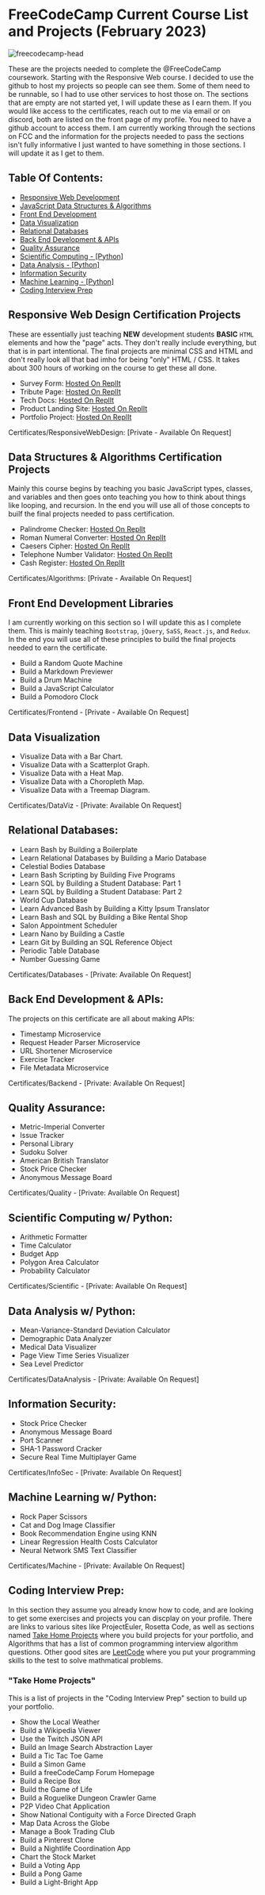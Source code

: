 # FreeCodeCamp Current Course List and Projects (February 2023)

![freecodecamp-head](https://user-images.githubusercontent.com/14003326/216845732-8a284edb-b2ad-4206-9012-6a56755541d4.png)

These are the projects needed to complete the @FreeCodeCamp coursework. Starting with the Responsive Web course. I decided to use the github to host my projects so people can see them. Some of them need to be runnable, so I had to use other services to host those on. The sections that are empty are not started yet, I will update these as I earn them. If you would like access to the certificates, reach out to me via email or on discord, both are listed on the front page of my profile. You need to have a github account to access them. I am currently working through the sections on FCC and the information for the projects needed to pass the sections isn't fully informative I just wanted to have something in those sections. I will update it as I get to them. 

## Table Of Contents:
- [Responsive Web Development](#responsive-web-design-certification-projects)
- [JavaScript Data Structures & Algorithms](#data-structures--algorithms-certification-projects)
- [Front End Development](#front-end-development-libraries)
- [Data Visualization](#data-visualization)
- [Relational Databases](#relational-databases)
- [Back End Development & APIs](#back-end-development--apis)
- [Quality Assurance](#quality-assurance)
- [Scientific Computing - [Python]](#scientific-computing-w-python)
- [Data Analysis - [Python]](#data-analysis-w-python)
- [Information Security](#information-security)
- [Machine Learning - [Python]](#machine-learning-w-python)
- [Coding Interview Prep](#coding-interview-prep)

## Responsive Web Design Certification Projects

These are essentially just teaching **NEW** development students **BASIC** `HTML` elements and how the "page" acts. They don't really include everything, but that is in part intentional. The final projects are minimal CSS and HTML and don't really look all that bad imho for being "only" HTML / CSS. It takes about 300 hours of working on the course to get these all done.

- Survey Form: [Hosted On ReplIt](https://Survey-Form.hasidicdev.repl.co)
- Tribute Page: [Hosted On ReplIt](https://Tribute-Page.hasidicdev.repl.co)
- Tech Docs: [Hosted On ReplIt](https://Tech-Docs.hasidicdev.repl.co)
- Product Landing Site: [Hosted On ReplIt](https://Products.hasidicdev.repl.co)
- Portfolio Project: [Hosted On ReplIt](https://Portfolio.hasidicdev.repl.co)

Certificates/ResponsiveWebDesign: [Private - Available On Request]

## Data Structures & Algorithms Certification Projects

Mainly this course begins by teaching you basic JavaScript types, classes, and variables and then goes onto teaching you how to think about things like looping, and recursion. In the end you will use all of those concepts to builf the final projects needed to pass certification.

- Palindrome Checker: [Hosted On ReplIt](https://replit.com/@hasidicdev/Palindrome-Checker)
- Roman Numeral Converter: [Hosted On ReplIt](https://replit.com/@hasidicdev/Roman-Numeral-Conversion)
- Caesers Cipher: [Hosted On ReplIt](https://replit.com/@hasidicdev/Caesars-Cipher)
- Telephone Number Validator: [Hosted On ReplIt](https://replit.com/@hasidicdev/Telephone-Number-Validator)
- Cash Register: [Hosted On ReplIt](https://replit.com/@hasidicdev/Cash-Register)

Certificates/Algorithms: [Private - Available On Request]

## Front End Development Libraries

I am currently working on this section so I will update this as I complete them. This is mainly teaching `Bootstrap`, `jQuery`, `SaSS`, `React.js`, and `Redux`. In the end you will use all of these principles to build the final projects needed to earn the certificate.

- Build a Random Quote Machine
- Build a Markdown Previewer
- Build a Drum Machine
- Build a JavaScript Calculator
- Build a Pomodoro Clock

Certificates/Frontend - [Private - Available On Request]

## Data Visualization

- Visualize Data with a Bar Chart.
- Visualize Data with a Scatterplot Graph.
- Visualize Data with a Heat Map.
- Visualize Data with a Choropleth Map.
- Visualize Data with a Treemap Diagram.

Certificates/DataViz - [Private: Available On Request]

## Relational Databases:

- Learn Bash by Building a Boilerplate
- Learn Relational Databases by Building a Mario Database
- Celestial Bodies Database
- Learn Bash Scripting by Building Five Programs
- Learn SQL by Building a Student Database: Part 1
- Learn SQL by Building a Student Database: Part 2
- World Cup Database
- Learn Advanced Bash by Building a Kitty Ipsum Translator
- Learn Bash and SQL by Building a Bike Rental Shop
- Salon Appointment Scheduler
- Learn Nano by Building a Castle
- Learn Git by Building an SQL Reference Object
- Periodic Table Database
- Number Guessing Game

Certificates/Databases - [Private: Available On Request]

## Back End Development & APIs:


The projects on this certificate are all about making APIs:

- Timestamp Microservice
- Request Header Parser Microservice
- URL Shortener Microservice
- Exercise Tracker
- File Metadata Microservice

Certificates/Backend - [Private: Available On Request]

## Quality Assurance:

- Metric-Imperial Converter
- Issue Tracker
- Personal Library
- Sudoku Solver
- American British Translator
- Stock Price Checker
- Anonymous Message Board

Certificates/Quality - [Private: Available On Request]

## Scientific Computing w/ Python:

- Arithmetic Formatter
- Time Calculator
- Budget App
- Polygon Area Calculator
- Probability Calculator

Certificates/Scientific - [Private: Available On Request]

## Data Analysis w/ Python:

- Mean-Variance-Standard Deviation Calculator
- Demographic Data Analyzer
- Medical Data Visualizer
- Page View Time Series Visualizer
- Sea Level Predictor

Certificates/DataAnalysis - [Private: Available On Request]

## Information Security:


- Stock Price Checker
- Anonymous Message Board
- Port Scanner
- SHA-1 Password Cracker
- Secure Real Time Multiplayer Game

Certificates/InfoSec - [Private: Available On Request]

## Machine Learning w/ Python:

- Rock Paper Scissors
- Cat and Dog Image Classifier
- Book Recommendation Engine using KNN
- Linear Regression Health Costs Calculator
- Neural Network SMS Text Classifier

Certificates/Machine - [Private: Available On Request]

## Coding Interview Prep: 

In this section they assume you already know how to code, and are looking to get some exercises and projects you can discplay on your profile. There are links to various sites like ProjectEuler, Rosetta Code, as well as sections named [Take Home Projects](#take-home-projects) where you build projects for your portfolio, and Algorithms that has a list of common programming interview algorithm questions. Other good sites are [LeetCode](https://leetcode.com) where you put your programming skills to the test to solve mathmatical problems.

### "Take Home Projects"

This is a list of projects in the "Coding Interview Prep" section to build up your portfolio.

- Show the Local Weather
- Build a Wikipedia Viewer
- Use the Twitch JSON API
- Build an Image Search Abstraction Layer
- Build a Tic Tac Toe Game
- Build a Simon Game
- Build a freeCodeCamp Forum Homepage
- Build a Recipe Box
- Build the Game of Life
- Build a Roguelike Dungeon Crawler Game
- P2P Video Chat Application
- Show National Contiguity with a Force Directed Graph
- Map Data Across the Globe
- Manage a Book Trading Club
- Build a Pinterest Clone
- Build a Nightlife Coordination App
- Chart the Stock Market
- Build a Voting App
- Build a Pong Game
- Build a Light-Bright App